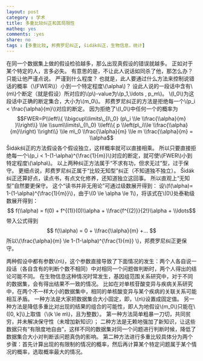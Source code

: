 ```yaml
---
layout: post 
category : 学术
title: 多重比较纠正和其局限性
matheq: yes
comments: :yes
share: no
tags : [多重比较, 邦费罗尼纠正, šidák纠正，生物信息，统计] 
---
```


在同一个数据集上做的假设检验越多，那么出现真假设的错误就越多。
正如对于某个特定的人，言多必失。 
有意思的是，不让此人说话如同杀了他，那怎么办？
只能让他严谨点说。
严谨到什么程度？
也就是，此人要通过什么方法来控制说错话的概率（\\(FWER\\)）小到一个特定程度\\(\\alpha\\)？
设此人说的一段话中含有\\(m\\)个断定（就是假设）所对应的\\(p\\)-value为\\(p\_1,\\ldots , p\_m\\)。
\\(I\_0\\)为这段话中正确的断定集合，大小为\\(m\_0\\)。
邦费罗尼纠正的方法是拒绝每一个\\(p\_i < \\frac{\\alpha}{m}\\)对应的断定。
因为拒绝了\\(I\_0\\)中任何一个的概率为
$$FWER=P\\left\\{ \\bigcup\\limits\_{I\_0} (p\_i \\le \\frac{\\alpha}{m} )\\right\\} \\le \\sum\\limits\_{I\_0} \\left\\{ p \\left(p\_i\\le \\frac{\\alpha}{m}\\right) \\right\\} \\le m\_0 \\frac{\\alpha}{m} \\le m \\frac{\\alpha}{m} = \\alpha$$
Šidák纠正的方法假设各个假设独立，这样概率就可以直接相乘。
所以只要直接拒绝每一个\\(p\_i < 1-(1-\\alpha)^{\\frac{1}{m}}\\)对应的断定，就可使\\(FWER\\)小到特定程度\\(\\alpha\\)。
以上两种纠正方法属于“不求有功，但求无过”型，过于保守。
更细点说，邦费罗尼纠正属于“比较无知型”纠正（不知道独不独立）。
Šidák纠正还算好点，读点书，有点文化修养，还知道独立这回事。
所以直观上“无知型”自然要更保守。
这个“读书并非无用论”可通过级数展开得到：
设\\(f(\\alpha)= 1-(1-\\alpha)^{\\frac{1}{m}}\\)，由于\\(0 \\le \\alpha \\le 1\\)，将该式在\\(0\\)处泰勒级数展开得到：
$$ f(\\alpha) = f(0) + f^{(1)}(0)\\alpha + \\frac{f^{(2)}}{2!}\\alpha + \\ldots$$
带入公式得到
$$ f(\\alpha) = 0 + \\frac{\\alpha}{m} +...  $$ 
所以\\(\\frac{\\alpha}{m} \\le 1-(1-\\alpha)^{\\frac{1}{m}} \\)，邦费罗尼纠正更保守。

两种假设中都有参数\\(n\\)，这个参数直接导致了下面情况的发生：两个人各自说一段话（各自含有的判断个数不相同）中对相同一个问题做判断时，两个人得出的结论可能不同。
在生物信息这种情况时常发生，基因组范围关系研究中，对于不同的数据集，会有得出结果不一致的情况。
比如在对单核苷酸变异与疾病关系研究中，在两个不一样大小的数据集中，相同的单核酸变异与某个疾病的关联关系可能相互矛盾。
一种方法是大家把数据集合大小固定，即，\\(n\\)设置成固定值。
另一种方法是降低多重比对出现的结果的组合的可能性，即人为地假设\\(m\_0\\)只能在\\([0, k]\\)上取值（\\(k \\le m\\)，且为整数）。
第一种方法简单粗暴一刀切，共同贫穷，并未解决保守性（未增加新知识）；
二种方法是无赖地强加了新知识，让这些数据只有“有限度地自由”，这样不同的数据集对同一个问题进行判断时候，降低了数据集合大小对判断该问题真伪的影响。
第二种方法进行多重比较具体分为两个步骤：首先计算出现的有限制的情况的概率，然后再计算某个特定问题属于某个情况的概率，选取概率最大的情况。
